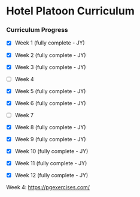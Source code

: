 # Hotel Platoon Curriculum

### Curriculum Progress

- [X] Week 1 (fully complete - JY)
- [X] Week 2 (fully complete - JY)
- [X] Week 3 (fully complete - JY)
- [ ] Week 4
- [X] Week 5 (fully complete - JY)
- [X] Week 6 (fully complete - JY)
- [ ] Week 7 
- [X] Week 8 (fully complete - JY)
- [X] Week 9 (fully complete - JY)
- [X] Week 10 (fully complete - JY)
- [X] Week 11 (fully complete - JY)
- [X] Week 12 (fully complete - JY)


Week 4: https://pgexercises.com/

